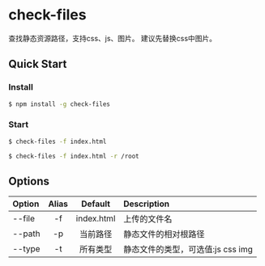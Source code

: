 # check-files
查找静态资源路径，支持css、js、图片。
建议先替换css中图片。
## Quick Start

### Install

```sh
$ npm install -g check-files
```

### Start

```sh
$ check-files -f index.html
```

```sh
$ check-files -f index.html -r /root
```

## Options

| Option | Alias | Default | Description |
| :------------------ | :-: | :--------: | :-------- |
| --file              | -f  | index.html | 上传的文件名 |
| --path              | -p  | 当前路径   | 静态文件的相对根路径 |
| --type              | -t  | 所有类型   | 静态文件的类型，可选值:js css img  |
